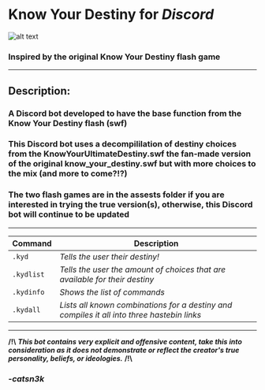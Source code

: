 # Know Your Destiny for *Discord*

![alt text](https://cdn.glitch.com/01e8c0c1-ffaa-492d-b007-ff64a3ca386a%2Fkyd.PNG?1527668453194 "Niggers!")

### Inspired by the original Know Your Destiny flash game
----------------------------------------------------------------------

## Description: 
### A Discord bot developed to have the base function from the Know Your Destiny flash (swf)

### This Discord bot uses a decompililation of destiny choices from the KnowYourUltimateDestiny.swf the fan-made version of the original know_your_destiny.swf but with more choices to the mix (and more to come?!?)
### The two flash games are in the assests folder if you are interested in trying the true version(s), otherwise, this Discord bot will continue to be updated

----------------------------------------------------------------------------------------------------------
|  Command  |                                          Description                                       |
| --------- | ------------------------------------------------------------------------------------------ |
|`.kyd`     | *Tells the user their destiny!*   					                                               |
|`.kydlist` | *Tells the user the amount of choices that are available for their destiny*                |
|`.kydinfo` | *Shows the list of commands* 						                                                   |
|`.kydall`  | *Lists all known combinations for a destiny and compiles it all into three hastebin links* |

----------------------------------------------------------------------------------------------------------


**/!\\** ___This bot contains very explicit and offensive content, take this into consideration as it does not demonstrate or reflect the creator's true personality, beliefs, or ideologies.___ **/!\\**

### -*catsn3k*
